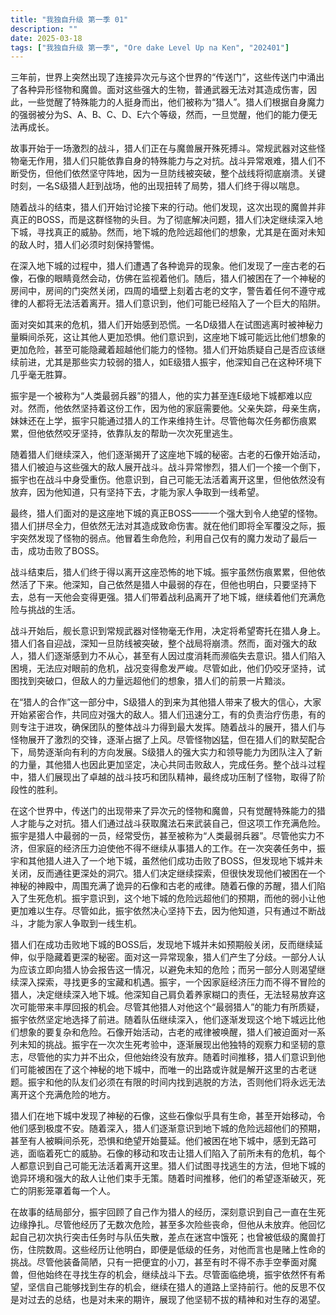 ```yaml
---
title: "我独自升级 第一季 01"
description: ""
date: 2025-03-18
tags: ["我独自升级 第一季", "Ore dake Level Up na Ken", "202401"]
---
```


三年前，世界上突然出现了连接异次元与这个世界的“传送门”，这些传送门中涌出了各种异形怪物和魔兽。面对这些强大的生物，普通武器无法对其造成伤害，因此，一些觉醒了特殊能力的人挺身而出，他们被称为“猎人”。猎人们根据自身魔力的强弱被分为S、A、B、C、D、E六个等级，然而，一旦觉醒，他们的能力便无法再成长。

故事开始于一场激烈的战斗，猎人们正在与魔兽展开殊死搏斗。常规武器对这些怪物毫无作用，猎人们只能依靠自身的特殊能力与之对抗。战斗异常艰难，猎人们不断受伤，但他们依然坚守阵地，因为一旦防线被突破，整个战线将彻底崩溃。关键时刻，一名S级猎人赶到战场，他的出现扭转了局势，猎人们终于得以喘息。

随着战斗的结束，猎人们开始讨论接下来的行动。他们发现，这次出现的魔兽并非真正的BOSS，而是这群怪物的头目。为了彻底解决问题，猎人们决定继续深入地下城，寻找真正的威胁。然而，地下城的危险远超他们的想象，尤其是在面对未知的敌人时，猎人们必须时刻保持警惕。

在深入地下城的过程中，猎人们遭遇了各种诡异的现象。他们发现了一座古老的石像，石像的眼睛竟然会动，仿佛在监视着他们。随后，猎人们被困在了一个神秘的房间中，房间的门突然关闭，四周的墙壁上刻着古老的文字，警告着任何不遵守戒律的人都将无法活着离开。猎人们意识到，他们可能已经陷入了一个巨大的陷阱。

面对突如其来的危机，猎人们开始感到恐慌。一名D级猎人在试图逃离时被神秘力量瞬间杀死，这让其他人更加恐惧。他们意识到，这座地下城可能远比他们想象的更加危险，甚至可能隐藏着超越他们能力的怪物。猎人们开始质疑自己是否应该继续前进，尤其是那些实力较弱的猎人，如E级猎人振宇，他深知自己在这种环境下几乎毫无胜算。

振宇是一个被称为“人类最弱兵器”的猎人，他的实力甚至连E级地下城都难以应对。然而，他依然坚持着这份工作，因为他的家庭需要他。父亲失踪，母亲生病，妹妹还在上学，振宇只能通过猎人的工作来维持生计。尽管他每次任务都伤痕累累，但他依然咬牙坚持，依靠队友的帮助一次次死里逃生。

随着猎人们继续深入，他们逐渐揭开了这座地下城的秘密。古老的石像开始活动，猎人们被迫与这些强大的敌人展开战斗。战斗异常惨烈，猎人们一个接一个倒下，振宇也在战斗中身受重伤。他意识到，自己可能无法活着离开这里，但他依然没有放弃，因为他知道，只有坚持下去，才能为家人争取到一线希望。

最终，猎人们面对的是这座地下城的真正BOSS——一个强大到令人绝望的怪物。猎人们拼尽全力，但依然无法对其造成致命伤害。就在他们即将全军覆没之际，振宇突然发现了怪物的弱点。他冒着生命危险，利用自己仅有的魔力发动了最后一击，成功击败了BOSS。

战斗结束后，猎人们终于得以离开这座恐怖的地下城。振宇虽然伤痕累累，但他依然活了下来。他深知，自己依然是猎人中最弱的存在，但他也明白，只要坚持下去，总有一天他会变得更强。猎人们带着战利品离开了地下城，继续着他们充满危险与挑战的生活。

战斗开始后，舰长意识到常规武器对怪物毫无作用，决定将希望寄托在猎人身上。猎人们各自迎战，深知一旦防线被突破，整个战局将崩溃。然而，面对强大的敌人，猎人们逐渐感到力不从心，甚至有人因过度消耗而濒临失去意识。猎人们陷入困境，无法应对眼前的危机，战况变得愈发严峻。尽管如此，他们仍咬牙坚持，试图找到突破口，但敌人的力量远超他们的想象，猎人们的前景一片黯淡。

在“猎人的合作”这一部分中，S级猎人的到来为其他猎人带来了极大的信心，大家开始紧密合作，共同应对强大的敌人。猎人们迅速分工，有的负责治疗伤患，有的则专注于进攻，确保团队的整体战斗力得到最大发挥。随着战斗的展开，猎人们与怪物展开了激烈的交锋，逐渐占据了上风。尽管怪物凶猛，但在猎人们的默契配合下，局势逐渐向有利的方向发展。S级猎人的强大实力和领导能力为团队注入了新的力量，其他猎人也因此更加坚定，决心共同击败敌人，完成任务。整个战斗过程中，猎人们展现出了卓越的战斗技巧和团队精神，最终成功压制了怪物，取得了阶段性的胜利。

在这个世界中，传送门的出现带来了异次元的怪物和魔兽，只有觉醒特殊能力的猎人才能与之对抗。猎人们通过战斗获取魔法石来武装自己，但这项工作充满危险。振宇是猎人中最弱的一员，经常受伤，甚至被称为“人类最弱兵器”。尽管他实力不济，但家庭的经济压力迫使他不得不继续从事猎人的工作。在一次突袭任务中，振宇和其他猎人进入了一个地下城，虽然他们成功击败了BOSS，但发现地下城并未关闭，反而通往更深处的洞穴。猎人们决定继续探索，但很快发现他们被困在一个神秘的神殿中，周围充满了诡异的石像和古老的戒律。随着石像的苏醒，猎人们陷入了生死危机。振宇意识到，这个地下城的危险远超他们的预期，而他的弱小让他更加难以生存。尽管如此，振宇依然决心坚持下去，因为他知道，只有通过不断战斗，才能为家人争取到一线生机。

猎人们在成功击败地下城的BOSS后，发现地下城并未如预期般关闭，反而继续延伸，似乎隐藏着更深的秘密。面对这一异常现象，猎人们产生了分歧。一部分人认为应该立即向猎人协会报告这一情况，以避免未知的危险；而另一部分人则渴望继续深入探索，寻找更多的宝藏和机遇。振宇，一个因家庭经济压力而不得不冒险的猎人，决定继续深入地下城。他深知自己肩负着养家糊口的责任，无法轻易放弃这次可能带来丰厚回报的机会。尽管其他猎人对他这个“最弱猎人”的能力有所质疑，振宇依然坚定地选择了前进。随着队伍继续深入，他们逐渐发现这个地下城远比他们想象的要复杂和危险。石像开始活动，古老的戒律被唤醒，猎人们被迫面对一系列未知的挑战。振宇在一次次生死考验中，逐渐展现出他独特的观察力和坚韧的意志，尽管他的实力并不出众，但他始终没有放弃。随着时间推移，猎人们意识到他们可能被困在了这个神秘的地下城中，而唯一的出路或许就是解开这里的古老谜题。振宇和他的队友们必须在有限的时间内找到逃脱的方法，否则他们将永远无法离开这个充满危险的地方。

猎人们在地下城中发现了神秘的石像，这些石像似乎具有生命，甚至开始移动，令他们感到极度不安。随着深入，猎人们逐渐意识到地下城的危险远超他们的预期，甚至有人被瞬间杀死，恐惧和绝望开始蔓延。他们被困在地下城中，感到无路可逃，面临着死亡的威胁。石像的移动和攻击让猎人们陷入了前所未有的危机，每个人都意识到自己可能无法活着离开这里。猎人们试图寻找逃生的方法，但地下城的诡异环境和强大的敌人让他们束手无策。随着时间推移，他们的希望逐渐破灭，死亡的阴影笼罩着每一个人。

在故事的结局部分，振宇回顾了自己作为猎人的经历，深刻意识到自己一直在生死边缘挣扎。尽管他经历了无数次危险，甚至多次险些丧命，但他从未放弃。他回忆起自己初次执行突击任务时与队伍失散，差点在迷宫中饿死；也曾被低级的魔兽打伤，住院数周。这些经历让他明白，即便是低级的任务，对他而言也是赌上性命的挑战。尽管他装备简陋，只有一把便宜的小刀，甚至有时不得不赤手空拳面对魔兽，但他始终在寻找生存的机会，继续战斗下去。尽管面临绝境，振宇依然怀有希望，坚信自己能够找到生存的机会，继续在猎人的道路上坚持前行。他的反思不仅是对过去的总结，也是对未来的期许，展现了他坚韧不拔的精神和对生存的渴望。        
